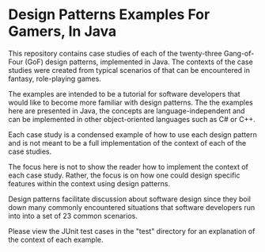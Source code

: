 # Design Patterns Examples For Gamers, In Java
This repository contains case studies of each of the twenty-three Gang-of-Four (GoF) design patterns, implemented in Java.  The contexts of the case studies were created from typical scenarios of that can be encountered in fantasy, role-playing games.  

The examples are intended to be a tutorial for software developers that would like to become more familiar with design patterns.  The the examples here are presented in Java, the concepts are language-independent and can be implemented in other object-oriented languages such as C# or C++.

Each case study is a condensed example of how to use each design pattern and is not meant to be a full implementation of the context of each of the case studies.  

The focus here is not to show the reader how to implement the context of each case study.  Rather, the focus is on how one could design specific features within the context using design patterns.

Design patterns facilitate discussion about software design since they boil down many commonly encountered situations that software developers run into into a set of 23 common scenarios.

Please view the JUnit test cases in the "test" directory for an explanation of the context of each example.

